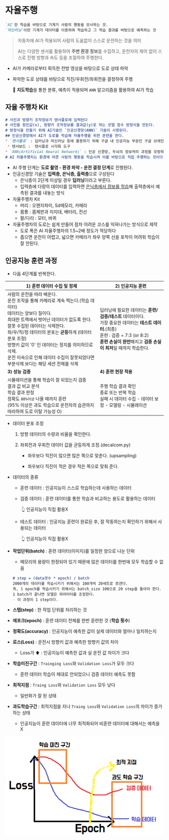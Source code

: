# 자율주행

```markdown
`AI`란 학습을 바탕으로 기계가 사람의 행동을 모사하는 것.
`머신러닝`이란 기계가 데이터를 이용하여 학습하고 그 학습 결과를 바탕으로 예측하는 것
```



> 자동차에 AI가 적용되어 사람의 도움없이 스스로 운전하는 것을 의미
>
> AI는 다양한 센서를 활용하여 **주변 환경 정보**를 수집하고, 운전자의 제어 없이 스스로 진행 방향과 속도 등을 조절하여 주행한다.

* AI가 카메라로부터 획득한 전방 영상을 바탕으로 도로 상태 파악

* 파악한 도로 상태를 바탕으로 직진/우회전/좌회전을 결정하여 주행 

  🐥 **지도학습**을 통한 분류, 예측이 적용되며 `ANN` 알고리즘을 활용하여 AI가 학습

## 자율 주행차 Kit

```markdown
# 사진과 방향키 조작정보가 텐서플로에 입력된다
# 사진을 원인값(x), 방향키 조작정보를 결과값(y)로 하는 모델 함수 방정식을 만든다.
# 방정식을 만들기 위해 AI기술인 `인공신경망(ANN)` 기술이 사용된다.
## 인공신경망에서 AI가 도로를 학습해 자율주행을 위한 훈련을 한다.
* `텐서플로` : 딥러닝과 머신러닝 등에 활용하기 위해 구글 내 인공지능 부문인 구글 브레인팀이 2015년 개발한 인공지능 툴
 * 텐서보드 :  텐서플로 시각화 도구
* `ANN(Artificial Neural Network)` : 인공 신경망, 두뇌의 정보처리 과정을 모방하여 만들어짐
# AI 자율주행차는 환경에 따른 사람의 행동을 학습시켜 이를 바탕으로 직접 주행하는 것이다.
```

* AI 주행 단계는 **도로 촬영  - 환경 파악 - 운전 결정 단계**로 진행된다.
* 인공신경망 기술은 **입력층, 은닉층, 출력층**으로 구성된다
  * 은닉층이 2단계 이상일 경우 **딥러닝**이라고 부른다.
  * 입력층에 다량의 데이터를 입력하면 <u>은닉층에서 정보를 학습</u>해 출력층에서 예측된 결과를 내놓는 방식
* 자율주행차 Kit
  * 머리 : 오렌지파이, Sd메모리, 카메라
  * 몸통 : 몸체판과 지지대, 배터리, 전선
  * 팔/다리 : 모터, 바퀴
* 자율주행차의 도로는 쉽게 만들어 점차 어려운 코스를 익혀나가는 방식으로 제작
  * 도로 폭은 AI 자율주행차의 1.5~2배 정도가 적당하다
  * 좁으면 운전이 어렵고, 넓으면 카메라가 좌우 양쪽 선을 포착이 어려워 학습이 잘 안된다.

## 인공지능 훈련 과정

* 다음 4단계를 반복한다.

| 1) 훈련 데이터 수집 및 정제                                  | 2) 인공지능 훈련                                             |
| ------------------------------------------------------------ | ------------------------------------------------------------ |
| 사람의 운전을 따라 배운다.<br />운전 조작을 통해 카메라로 계속 찍는다.(학습 데이터)<br />데이터는 양보다 질이다.<br />최대한 트랙에서 벗어난 데이터가 없도록 한다.<br />잘못 수집된 데이터는 삭제한다.<br />좌/우/직/정 데이터의 분포는 **균등**하게 (데이터 분포 조정)<br />방향키 값이 '0' 인 데이터는 정지를 의미하므로 삭제.<br />운전 미숙으로 인해  데이터 수집이 잘못되었다면 부분삭제 보다는 해당 세션 전체를 삭제 | 딥러닝에 필요한 데이터는 **훈련/검증/테스트** 데이터이다. <br />가장 중요한 데이터는 **테스트 데이터.**(최종)<br />훈련 : 검증 = 7:3 (or 8:2) <br />**훈련 손실이 완만**해지고 **검증 손실이 최저**일 때까지 학습한다. |
| **3) 성능 검증**                                             | **4) 훈련 현장 적용**                                        |
| 시뮬레이션을 통해 학습이 잘 되었는지 검증<br />결과 값 비교 분석<br />학습 결과 판정<br />정확도 `80%이상` 나올 때까지 훈련<br />(95% 이상은 과도 학습으로 운전자의 습관까지 따라하여 도로 이탈 가능성 O) | 주행 학습 결과 확인<br />종료 또는 반복 학습<br />실패 시 데이터 수집 - 데이터 보정 - 모델링 - 시뮬레이션 |

* 데이터 분포 조정

  1. 방향 데이터의 수량과 비율을 확인한다.

  2. 좌회전과 우회전 데이터 값을 균등하게 조정.(decalcom.py)

     * 좌우보다 직진이 많으면 많은 쪽으로 맞춘다. (upsampling)

     * 좌우보다 직진이 적은 경우 적은 쪽으로 맞춰 준다.

* 데이터의 종류

  * 훈련 데이터 : 인공지능이 스스로 학습하는데 사용하는 데이터

  * 검증 데이터 : 훈련 데이터를 통한 학습과 비교하는 용도로 활용하는 데이터

    ​					:point_up_2: 인공지능이 직접 활용X

  * 테스트 데이터 : 인공지능 훈련이 완료된 후, 잘 작동하는지 확인하기 위해서 사용되는 데이터

    ​					:point_up_2: 인공지능이 직접 활용X

* **작업단위(batch)** : 훈련 데이터(이미지)를 일정한 양으로 나눈 단위

  * 메모리의 용량이 한정되어 있기 때문에 많은 데이터를  한번에 모두 학습할 수 없음

  ```markdown
  # step = (data갯수 * epoch) / batch
  2000개의 데이터를 학습시키기 위해서는 100개씩 20세트로 쪼갠다.
  즉, 1 epoch를 학습시키기 위해서는 batch_size 100으로 20 step을 돌아야 한다.
  1 batch가 끝나면 모델은 파라미터를 조정한다. 
  - 이 과정이 1 step이다.
  ```

* **스텝(step)** : 한 작업 단위를 처리하는 것

* **에포크(epoch)** :  훈련 데이터 전체를 한번 훈련한 것 (**학습 횟수**)

* **정확도(accuracy)** : 인공지능이 예측한 값이 실제 데이터와 얼마나 일치하는지

* **로스(Loss)** : 운전시 방향키 값과 예측한 방향키 값의 차이

  * Loss가 :arrow_up: : 인공지능이 예측한 값과 실 운전 값 차이가 크다

* **학습미진구간** : `Trainging Loss`와 `Validation Loss`가 모두 크다

  * 훈련 데이터 학습이 제대로 안되었으니 검증 데이터 예측도 못함

* **최적지점** : `Traing Loss`와 `Validation Loss` 모두 낮다

  * 일반화가 잘 된 상태

* **과도학습구간** : 최적지점을 지나 `Traing Loss`와 `Validation Loss`의 차이가 증가하는 상태

  * 인공지능이 훈련 데이터에 너무 최적화되어 비훈련 데이터에 대해서는 예측을 X

![image-20210105222146705](images/image-20210105222146705.png)